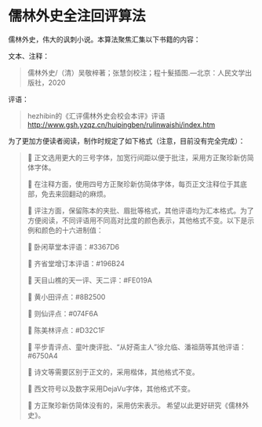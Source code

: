 # 儒林外史全注回评算法

儒林外史，伟大的讽刺小说。本算法聚焦汇集以下书籍的内容：

文本、注释：
> 儒林外史/（清）吴敬梓著；张慧剑校注；程十髮插图.—北京：人民文学出版社，2020

评语：
> hezhibin的《汇评儒林外史会校会本评》评语
> http://www.gsh.yzqz.cn/huipingben/rulinwaishi/index.htm

为了更加方便读者阅读，制作时规定了如下格式（注意，目前没有完全完成）：
> 
>	正文选用更大的三号字体，加宽行间距以便于批注，采用方正聚珍新仿简体字体。
> 
>	在注释方面，使用四号方正聚珍新仿简体字体，每页正文注释位于其底部，免去来回翻动的麻烦。
> 
>	评注方面，保留陈本的夹批、眉批等格式，其他评语均为汇本格式。为了方便阅读，不同评语用不同高对比度的颜色表示，其他格式不变。以下是示例和颜色的十六进制值：
> 
>	卧闲草堂本评语：#3367D6
> 
>	齐省堂增订本评语：#196B24
> 
>	天目山樵的天一评、天二评：#FE019A
> 
>	黄小田评点：#8B2500
> 
>	则仙评点：#074F6A
> 
>	陈美林评点：#D32C1F
> 
>	平步青评点、童叶庚评批、“从好斋主人”徐允临、潘祖荫等其他评语：#6750A4
> 
>	诗文等需要区别于正文的，采用楷体，其他格式不变。
> 
>	西文符号以及数字采用DejaVu字体，其他格式不变。
> 
>	方正聚珍新仿简体没有的，采用仿宋表示。
希望以此更好研究《儒林外史》。
